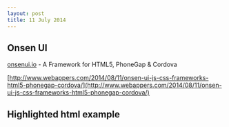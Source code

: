 ```yaml
---
layout: post
title: 11 July 2014
---
```




## Onsen UI

[onsenui.io](http://onsenui.io/)  - A Framework for HTML5, PhoneGap & Cordova

[http://www.webappers.com/2014/08/11/onsen-ui-js-css-frameworks-html5-phonegap-cordova/](http://www.webappers.com/2014/08/11/onsen-ui-js-css-frameworks-html5-phonegap-cordova/)




## Highlighted html example

